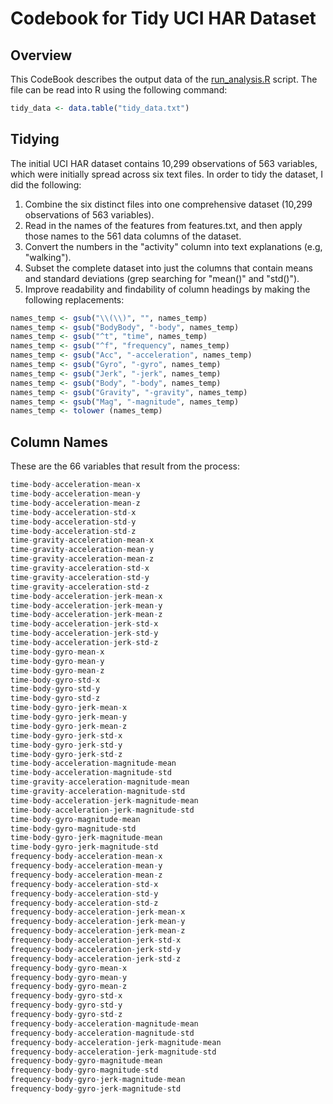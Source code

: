Codebook for Tidy UCI HAR Dataset
========================

## Overview

This CodeBook describes the output data of the [run_analysis.R](https://github.com/dapclark/UCI-HAR-Dataset/blob/master/runanalysis.R) script. The file can be read into R using the following command:

```R
tidy_data <- data.table("tidy_data.txt")
```

## Tidying

The initial UCI HAR dataset contains 10,299 observations of 563 variables, which were initially spread across six text files.  In order to tidy the dataset, I did the following:

1. Combine the six distinct files into one comprehensive dataset (10,299 observations of 563 variables).
2. Read in the names of the features from features.txt, and then apply those names to the 561 data columns of the dataset.
3. Convert the numbers in the "activity" column into text explanations (e.g, "walking").
4. Subset the complete dataset into just the columns that contain means and standard deviations (grep searching for "mean()" and "std()").
5. Improve readability and findability of column headings by making the following replacements:

```R
names_temp <- gsub("\\(\\)", "", names_temp)
names_temp <- gsub("BodyBody", "-body", names_temp)
names_temp <- gsub("^t", "time", names_temp)
names_temp <- gsub("^f", "frequency", names_temp)
names_temp <- gsub("Acc", "-acceleration", names_temp)
names_temp <- gsub("Gyro", "-gyro", names_temp)
names_temp <- gsub("Jerk", "-jerk", names_temp)
names_temp <- gsub("Body", "-body", names_temp)
names_temp <- gsub("Gravity", "-gravity", names_temp)
names_temp <- gsub("Mag", "-magnitude", names_temp)
names_temp <- tolower (names_temp)
```

## Column Names

These are the 66 variables that result from the process:

```R
time-body-acceleration-mean-x
time-body-acceleration-mean-y
time-body-acceleration-mean-z
time-body-acceleration-std-x
time-body-acceleration-std-y
time-body-acceleration-std-z
time-gravity-acceleration-mean-x
time-gravity-acceleration-mean-y
time-gravity-acceleration-mean-z
time-gravity-acceleration-std-x
time-gravity-acceleration-std-y
time-gravity-acceleration-std-z
time-body-acceleration-jerk-mean-x
time-body-acceleration-jerk-mean-y
time-body-acceleration-jerk-mean-z
time-body-acceleration-jerk-std-x
time-body-acceleration-jerk-std-y
time-body-acceleration-jerk-std-z
time-body-gyro-mean-x
time-body-gyro-mean-y
time-body-gyro-mean-z
time-body-gyro-std-x
time-body-gyro-std-y
time-body-gyro-std-z
time-body-gyro-jerk-mean-x
time-body-gyro-jerk-mean-y
time-body-gyro-jerk-mean-z
time-body-gyro-jerk-std-x
time-body-gyro-jerk-std-y
time-body-gyro-jerk-std-z
time-body-acceleration-magnitude-mean
time-body-acceleration-magnitude-std
time-gravity-acceleration-magnitude-mean
time-gravity-acceleration-magnitude-std
time-body-acceleration-jerk-magnitude-mean
time-body-acceleration-jerk-magnitude-std
time-body-gyro-magnitude-mean
time-body-gyro-magnitude-std
time-body-gyro-jerk-magnitude-mean
time-body-gyro-jerk-magnitude-std
frequency-body-acceleration-mean-x
frequency-body-acceleration-mean-y
frequency-body-acceleration-mean-z
frequency-body-acceleration-std-x
frequency-body-acceleration-std-y
frequency-body-acceleration-std-z
frequency-body-acceleration-jerk-mean-x
frequency-body-acceleration-jerk-mean-y
frequency-body-acceleration-jerk-mean-z
frequency-body-acceleration-jerk-std-x
frequency-body-acceleration-jerk-std-y
frequency-body-acceleration-jerk-std-z
frequency-body-gyro-mean-x
frequency-body-gyro-mean-y
frequency-body-gyro-mean-z
frequency-body-gyro-std-x
frequency-body-gyro-std-y
frequency-body-gyro-std-z
frequency-body-acceleration-magnitude-mean
frequency-body-acceleration-magnitude-std
frequency-body-acceleration-jerk-magnitude-mean
frequency-body-acceleration-jerk-magnitude-std
frequency-body-gyro-magnitude-mean
frequency-body-gyro-magnitude-std
frequency-body-gyro-jerk-magnitude-mean
frequency-body-gyro-jerk-magnitude-std
```